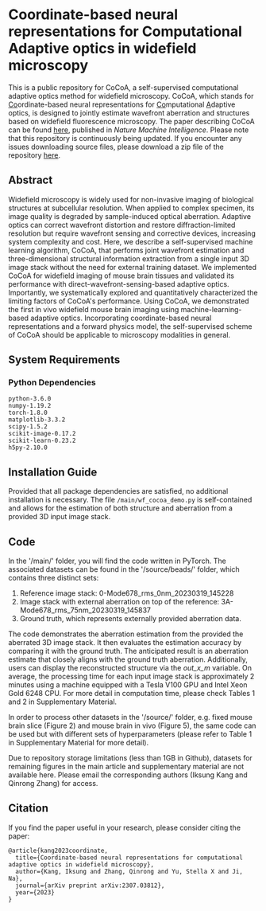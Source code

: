 # Coordinate-based neural representations for Computational Adaptive optics in widefield microscopy
This is a public repository for CoCoA, a self-supervised computational adaptive optics method for widefield microscopy. CoCoA, which stands for <u>Co</u>ordinate-based neural representations for <u>Co</u>mputational <u>A</u>daptive optics, is designed to jointly estimate wavefront aberration and structures based on widefield fluorescence microscopy. The paper describing CoCoA can be found <a href="https://www.nature.com/articles/s42256-024-00853-3">here</a>, published in _Nature Machine Intelligence_. Please note that this repository is continuously being updated. If you encounter any issues downloading source files, please download a zip file of the repository <a href="https://drive.google.com/file/d/1NSbZEPbJJuKwv6JcknqLJB0iPBAkmFYn/view?usp=sharing">here</a>.

## **Abstract**
Widefield microscopy is widely used for non-invasive imaging of biological structures at subcellular resolution. When applied to complex specimen, its image quality is degraded by sample-induced optical aberration. Adaptive optics can correct wavefront distortion and restore diffraction-limited resolution but require wavefront sensing and corrective devices, increasing system complexity and cost. Here, we describe a self-supervised machine learning algorithm, CoCoA, that performs joint wavefront estimation and three-dimensional structural information extraction from a single input 3D image stack without the need for external training dataset. We implemented CoCoA for widefield imaging of mouse brain tissues and validated its performance with direct-wavefront-sensing-based adaptive optics. Importantly, we systematically explored and quantitatively characterized the limiting factors of CoCoA's performance. Using CoCoA, we demonstrated the first in vivo widefield mouse brain imaging using machine-learning-based adaptive optics. Incorporating coordinate-based neural representations and a forward physics model, the self-supervised scheme of CoCoA should be applicable to microscopy modalities in general.

## System Requirements
### Python Dependencies
    python-3.6.0
    numpy-1.19.2
    torch-1.8.0
    matplotlib-3.3.2
    scipy-1.5.2
    scikit-image-0.17.2
    scikit-learn-0.23.2
    h5py-2.10.0

## Installation Guide
Provided that all package dependencies are satisfied, no additional installation is necessary. The file `/main/wf_cocoa_demo.py` is self-contained and allows for the estimation of both structure and aberration from a provided 3D input image stack.

## Code
In the '/main/' folder, you will find the code written in PyTorch. The associated datasets can be found in the '/source/beads/' folder, which contains three distinct sets:

1. Reference image stack: 0-Mode678_rms_0nm_20230319_145228
2. Image stack with external aberration on top of the reference: 3A-Mode678_rms_75nm_20230319_145837
3. Ground truth, which represents externally provided aberration data.

The code demonstrates the aberration estimation from the provided the aberrated 3D image stack. It then evaluates the estimation accuracy by comparing it with the ground truth. The anticipated result is an aberration estimate that closely aligns with the ground truth aberration. Additionally, users can display the reconstructed structure via the _out_x_m_ variable. On average, the processing time for each input image stack is approximately 2 minutes using a machine equipped with a Tesla V100 GPU and Intel Xeon Gold 6248 CPU. For more detail in computation time, please check  Tables 1 and 2 in Supplementary Material.

In order to process other datasets in the '/source/' folder, e.g. fixed mouse brain slice (Figure 2) and mouse brain in vivo (Figure 5), the same code can be used but with different sets of hyperparameters (please refer to Table 1 in Supplementary Material for more detail).

Due to repository storage limitations (less than 1GB in Github), datasets for remaining figures in the main article and supplementary material are not available here. Please email the corresponding authors (Iksung Kang and Qinrong Zhang) for access.


## Citation
If you find the paper useful in your research, please consider citing the paper:

    @article{kang2023coordinate,
      title={Coordinate-based neural representations for computational adaptive optics in widefield microscopy},
      author={Kang, Iksung and Zhang, Qinrong and Yu, Stella X and Ji, Na},
      journal={arXiv preprint arXiv:2307.03812},
      year={2023}
    }

